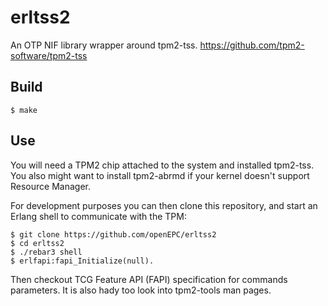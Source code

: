 erltss2
=====
An OTP NIF library wrapper around tpm2-tss.
https://github.com/tpm2-software/tpm2-tss

Build
-----

    $ make

Use
---

You will need a TPM2 chip attached to the system and installed tpm2-tss. 
You also might want to install tpm2-abrmd if your kernel doesn't support Resource Manager.

For development purposes you can then clone this repository, and start
an Erlang shell to communicate with the TPM:

    $ git clone https://github.com/openEPC/erltss2
    $ cd erltss2
    $ ./rebar3 shell
    $ erlfapi:fapi_Initialize(null).

Then checkout TCG Feature API (FAPI) specification for commands parameters. 
It is also hady too look into tpm2-tools man pages.